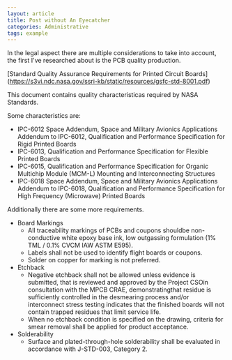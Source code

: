 ```yaml
---
layout: article
title: Post without An Eyecatcher
categories: Administrative
tags: example
---
```


In the legal aspect there are multiple considerations to take into account, the first I've researched about is the PCB quality production.

[Standard Quality Assurance Requirements for Printed Circuit Boards] (https://s3vi.ndc.nasa.gov/ssri-kb/static/resources/gsfc-std-8001.pdf)

This document contains quality characteristicas required by NASA Standards.

Some characteristics are:

- IPC-6012 Space Addendum, Space and Military Avionics Applications Addendum to IPC-6012, Qualification and Performance Specification for Rigid Printed Boards
- IPC-6013, Qualification and Performance Specification for Flexible Printed Boards
- IPC-6015, Qualification and Performance Specification for Organic Multichip Module (MCM-L) Mounting and Interconnecting Structures
- IPC-6018 Space Addendum, Space and Military Avionics Applications Addendum to IPC-6018, Qualification and Performance Specification for High Frequency (Microwave) Printed Boards

Additionally there are some more requirements.
- Board Markings
  - All traceability markings of PCBs and coupons shouldbe non-conductive white epoxy base ink, low outgassing formulation (1% TML / 0.1% CVCM IAW ASTM E595).
  - Labels shall not be used to identify flight boards or coupons.
  - Solder on copper for marking is not preferred.
- Etchback
  - Negative etchback shall not be allowed unless evidence is submitted, that is reviewed and approved by the Project CSOin consultation with the MPCB CRAE, demonstratingthat residue is sufficiently controlled in the desmearing process and/or interconnect stress testing indicates that the finished boards will not contain trapped residues that limit service life.
  - When no etchback condition is specified on the drawing, criteria for smear removal shall be applied for product acceptance.
- Solderability
  - Surface and plated-through-hole solderability shall be evaluated in accordance with J-STD-003, Category 2.

